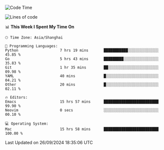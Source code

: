 <!--START_SECTION:waka-->
![Code Time](http://img.shields.io/badge/Code%20Time-2%2C204%20hrs%2047%20mins-blue)

![Lines of code](https://img.shields.io/badge/From%20Hello%20World%20I%27ve%20Written-308.1%20thousand%20lines%20of%20code-blue)

📊 **This Week I Spent My Time On** 

```text
🕑︎ Time Zone: Asia/Shanghai

💬 Programming Languages: 
Python                   7 hrs 19 mins       ███████████░░░░░░░░░░░░░░   45.85 % 
Go                       5 hrs 43 mins       █████████░░░░░░░░░░░░░░░░   35.83 % 
Git                      1 hr 35 mins        ██░░░░░░░░░░░░░░░░░░░░░░░   09.98 % 
YAML                     40 mins             █░░░░░░░░░░░░░░░░░░░░░░░░   04.21 % 
Other                    20 mins             █░░░░░░░░░░░░░░░░░░░░░░░░   02.11 % 

🔥 Editors: 
Emacs                    15 hrs 57 mins      █████████████████████████   99.90 % 
Neovim                   0 secs              ░░░░░░░░░░░░░░░░░░░░░░░░░   00.10 % 

💻 Operating System: 
Mac                      15 hrs 58 mins      █████████████████████████   100.00 % 
```


 Last Updated on 26/09/2024 18:35:06 UTC
<!--END_SECTION:waka-->
